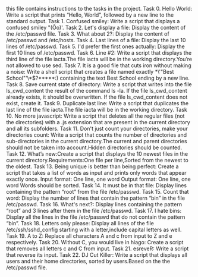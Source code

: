 this file contains instructions to the tasks in the project.
Task 0. Hello World: Write a script that prints “Hello, World”, followed by a new line to the standard output.
Task 1. Confused smiley: Write a script that displays a confused smiley "(Ôo)'.
Task 2. Let's display a file: Display the content of the /etc/passwd file.
Task 3. What about 2?: Display the content of /etc/passwd and /etc/hosts.
Task 4. Last lines of a file: Display the last 10 lines of /etc/passwd.
Task 5. I'd prefer the first ones actually: Display the first 10 lines of /etc/passwd.
Task 6. Line #2: Write a script that displays the third line of the file iacta.The file iacta will be in the working directory.You’re not allowed to use sed.
Task 7. It is a good file that cuts iron without making a noise: Write a shell script that creates a file named exactly \*\\'"Best School"\'\\*$\?\*\*\*\*\*:) containing the text Best School ending by a new line.
Task 8. Save current state of directory: Write a script that writes into the file ls_cwd_content the result of the command ls -la. If the file ls_cwd_content already exists, it should be overwritten. If the file ls_cwd_content does not exist, create it.
Task 9. Duplicate last line: Write a script that duplicates the last line of the file iacta.The file iacta will be in the working directory.
Task 10. No more javascript: Write a script that deletes all the regular files (not the directories) with a .js extension that are present in the current directory and all its subfolders.
Task 11. Don't just count your directories, make your directories count: Write a script that counts the number of directories and sub-directories in the current directory.The current and parent directories should not be taken into account.Hidden directories should be counted.
Task 12. What’s new:Create a script that displays the 10 newest files in the current directory.Requirements:One file per line,Sorted from the newest to the oldest.
Task 13. Being unique is better than being perfect: Create a script that takes a list of words as input and prints only words that appear exactly once.
  Input format: One line, one word
  Output format: One line, one word
  Words should be sorted.
Task 14. It must be in that file: Display lines containing the pattern “root” from the file /etc/passwd.
Task 15. Count that word: Display the number of lines that contain the pattern “bin” in the file /etc/passwd.
Task 16. What's next?: Display lines containing the pattern “root” and 3 lines after them in the file /etc/passwd.
Task 17. I hate bins: Display all the lines in the file /etc/passwd that do not contain the pattern “bin”.
Task 18. Letters only please: Display all lines of the file /etc/ssh/sshd_config starting with a letter,include capital letters as well.
Task 19. A to Z: Replace all characters A and c from input to Z and e respectively.
Task 20. Without C, you would live in hiago: Create a script that removes all letters c and C from input.
Task 21. esreveR: Write a script that reverse its input.
Task 22. DJ Cut Killer: Write a script that displays all users and their home directories, sorted by users.Based on the the /etc/passwd file.

